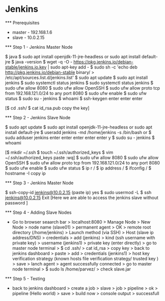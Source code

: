 # Jenkins

*** Prerequisites

- master - 192.168.1.6
- slave - 10.0.2.15


*** Step 1 - Jenkins Master Node

$ java
$ sudo apt install openjdk-11-jre-headless or sudo apt install default-jre
$ java -version
$ wget -q -O - https://pkg.jenkins.io/debian-stable/jenkins.io.key | sudo apt-key add -
$ sudo sh -c 'echo deb http://pkg.jenkins.io/debian-stable binary/ > /etc/apt/sources.list.d/jenkins.list'
$ sudo apt update
$ sudo apt install jenkins
$ sudo systemctl status jenkins
$ sudo systemctl status jenkins
$ sudo ufw allow 8080
$ sudo ufw allow OpenSSH
$ sudo ufw allow proto tcp from 192.168.121.0/24 to any port 8080
$ sudo ufw enable
$ sudo ufw status
$ sudo su - jenkins
$ whoami
$ ssh-keygen
enter
enter
enter

[$ cd .ssh/
$ cat id_rsa.pub
copy the key]


*** Step 2 - Jenkins Slave Node

$ sudo apt update
$ sudo apt install openjdk-11-jre-headless or sudo apt install default-jre
$ useradd jenkins -md /home/jenkins -s /bin/bash    or   $ sudu adduser jenkins
enter
enter
enter
enter
enter
y
$ sudo su - jenkins
$ whoami

[$ mkdir ~/.ssh
$ touch ~/.ssh/authorized_keys
$ vim ~/.ssh/authorized_keys
paste
:wq]
$ sudo ufw allow 8080
$ sudo ufw allow OpenSSH
$ sudo ufw allow proto tcp from 192.168.121.0/24 to any port 8080
$ sudo ufw enable
$ sudo ufw status
$ ip r / $ ip address / $ ifconfig / $ hostname -I
copy ip


*** Step 3 - Jenkins Master Node


$ ssh-copy-id jenkins@10.0.2.15 (paste ip)
yes
$ sudo usermod -L
$ ssh jenkins@10.0.2.15
Exit
[Here we are able to access the jenkins slave without password ]


*** Step 4 - Adding Slave Nodes

- Go to browser seaarch bar > localhost:8080 > Manage Node > New Node > node name (slave01) >  permanent agent > OK > remote root directory (/home/jenkins) > Launch method (via SSH) > Host (slave ip address/DNS) > credentials > add (jenkins) > kind (ssh username with private key) > username (jenkins1) > private key (enter directly) > go to master node terminal > $ cd .ssh/ > cat id_rsa > copy key > back to jenkins dashboard > paste > add > credentials (jenkins1) > host key verification strategy (known hosts file verification strategy/ trusted key ) > save > lanch agent > agent successfully connected > go to master node terminal > $ sudo ls /home/parvez/ > check slave.jar


*** Step 5 - Testing

- back to jenkins dashboard > create a job > slave > job > pipeline > ok > pipeline (Hello world) > save > build now > console output > successfull

